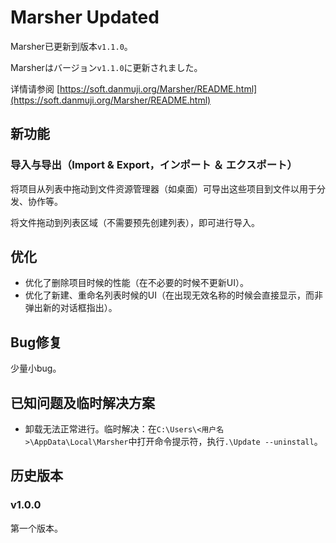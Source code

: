 # Marsher Updated

Marsher已更新到版本`v1.1.0`。

Marsherはバージョン`v1.1.0`に更新されました。

详情请参阅 [https://soft.danmuji.org/Marsher/README.html](https://soft.danmuji.org/Marsher/README.html)

## 新功能

### 导入与导出（Import & Export，インポート ＆ エクスポート）

将项目从列表中拖动到文件资源管理器（如桌面）可导出这些项目到文件以用于分发、协作等。

将文件拖动到列表区域（不需要预先创建列表），即可进行导入。

## 优化

- 优化了删除项目时候的性能（在不必要的时候不更新UI）。
- 优化了新建、重命名列表时候的UI（在出现无效名称的时候会直接显示，而非弹出新的对话框指出）。

## Bug修复

少量小bug。

## 已知问题及临时解决方案

- 卸载无法正常进行。临时解决：在`C:\Users\<用户名>\AppData\Local\Marsher`中打开命令提示符，执行`.\Update --uninstall`。

## 历史版本

### v1.0.0

第一个版本。